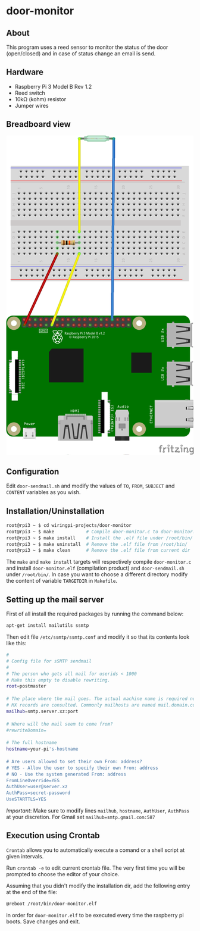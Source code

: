 # door-monitor

## About

This program uses a reed sensor to monitor the status of the door (open/closed)
and in case of status change an email is send.

## Hardware

 - Raspberry Pi 3 Model B Rev 1.2
 - Reed switch
 - 10kΩ (kohm) resistor
 - Jumper wires

## Breadboard view

![door-monitor_bb.png](door-monitor_bb.png)

## Configuration

Edit ```door-sendmail.sh``` and modify the values of ```TO```, ```FROM```,
```SUBJECT``` and ```CONTENT``` variables as you wish.

## Installation/Uninstallation

```bash
root@rpi3 ~ $ cd wiringpi-projects/door-monitor
root@rpi3 ~ $ make            # Compile door-monitor.c to door-monitor.elf
root@rpi3 ~ $ make install    # Install the .elf file under /root/bin/
root@rpi3 ~ $ make uninstall  # Remove the .elf file from /root/bin/
root@rpi3 ~ $ make clean      # Remove the .elf file from current dir
```

The ```make``` and ```make install``` targets will respectively compile ```door-monitor.c```
and install ```door-monitor.elf``` (compilation product) and ```door-sendmail.sh``` under
```/root/bin/```. In case you want to choose a different directory modify
the content of variable ```TARGETDIR``` in ```Makefile```.

## Setting up the mail server

First of all install the required packages by running the command below:
```bash
apt-get install mailutils ssmtp
```

Then edit file ```/etc/ssmtp/ssmtp.conf``` and modify it so that its contents look like this:

```bash
#
# Config file for sSMTP sendmail
#
# The person who gets all mail for userids < 1000
# Make this empty to disable rewriting.
root=postmaster

# The place where the mail goes. The actual machine name is required no 
# MX records are consulted. Commonly mailhosts are named mail.domain.com
mailhub=smtp.server.xz:port

# Where will the mail seem to come from?
#rewriteDomain=

# The full hostname
hostname=your-pi's-hostname

# Are users allowed to set their own From: address?
# YES - Allow the user to specify their own From: address
# NO - Use the system generated From: address
FromLineOverride=YES
AuthUser=user@server.xz
AuthPass=secret-password
UseSTARTTLS=YES
```

*Important*: Make sure to modify lines ```mailhub```, ```hostname```, ```AuthUser```, ```AuthPass``` at your discretion. For Gmail set ```mailhub=smtp.gmail.com:587```

## Execution using Crontab

`Crontab` allows you to automatically execute a comand or a shell script at given intervals.

Run `crontab -e` to edit current crontab file. The very first time you will be prompted to choose the editor of your choice.

Assuming that you didn't modify the installation dir, add the following entry at the end of the file:
```bash
@reboot /root/bin/door-monitor.elf
```
in order for ```door-monitor.elf``` to be executed every time the raspberry pi boots. Save changes and exit.

